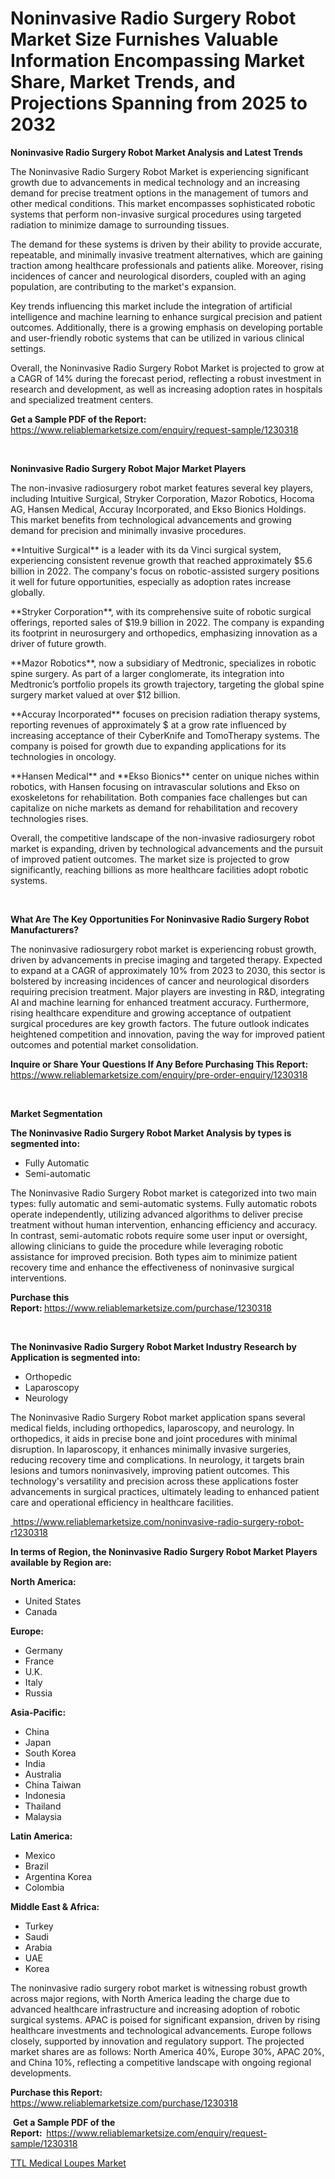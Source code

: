 <p><h1>Noninvasive Radio Surgery Robot Market Size Furnishes Valuable Information Encompassing Market Share, Market Trends, and Projections Spanning from 2025 to 2032</h1></p><p><strong>Noninvasive Radio Surgery Robot Market Analysis and Latest Trends</strong></p>
<p><p>The Noninvasive Radio Surgery Robot Market is experiencing significant growth due to advancements in medical technology and an increasing demand for precise treatment options in the management of tumors and other medical conditions. This market encompasses sophisticated robotic systems that perform non-invasive surgical procedures using targeted radiation to minimize damage to surrounding tissues. </p><p>The demand for these systems is driven by their ability to provide accurate, repeatable, and minimally invasive treatment alternatives, which are gaining traction among healthcare professionals and patients alike. Moreover, rising incidences of cancer and neurological disorders, coupled with an aging population, are contributing to the market's expansion. </p><p>Key trends influencing this market include the integration of artificial intelligence and machine learning to enhance surgical precision and patient outcomes. Additionally, there is a growing emphasis on developing portable and user-friendly robotic systems that can be utilized in various clinical settings.</p><p>Overall, the Noninvasive Radio Surgery Robot Market is projected to grow at a CAGR of 14% during the forecast period, reflecting a robust investment in research and development, as well as increasing adoption rates in hospitals and specialized treatment centers.</p></p>
<p><strong>Get a Sample PDF of the Report:&nbsp;</strong> <a href="https://www.reliablemarketsize.com/enquiry/request-sample/1230318?utm_campaign=2277&utm_medium=2&utm_source=Github&utm_content=ia&utm_term=05032025&utm_id=noninvasive-radio-surgery-robot">https://www.reliablemarketsize.com/enquiry/request-sample/1230318</a></p>
<p>&nbsp;</p>
<p><strong>Noninvasive Radio Surgery Robot Major Market Players</strong></p>
<p><p>The non-invasive radiosurgery robot market features several key players, including Intuitive Surgical, Stryker Corporation, Mazor Robotics, Hocoma AG, Hansen Medical, Accuray Incorporated, and Ekso Bionics Holdings. This market benefits from technological advancements and growing demand for precision and minimally invasive procedures.</p><p>**Intuitive Surgical** is a leader with its da Vinci surgical system, experiencing consistent revenue growth that reached approximately $5.6 billion in 2022. The company's focus on robotic-assisted surgery positions it well for future opportunities, especially as adoption rates increase globally.</p><p>**Stryker Corporation**, with its comprehensive suite of robotic surgical offerings, reported sales of $19.9 billion in 2022. The company is expanding its footprint in neurosurgery and orthopedics, emphasizing innovation as a driver of future growth.</p><p>**Mazor Robotics**, now a subsidiary of Medtronic, specializes in robotic spine surgery. As part of a larger conglomerate, its integration into Medtronic’s portfolio propels its growth trajectory, targeting the global spine surgery market valued at over $12 billion.</p><p>**Accuray Incorporated** focuses on precision radiation therapy systems, reporting revenues of approximately $ <specific number> at a grow rate influenced by increasing acceptance of their CyberKnife and TomoTherapy systems. The company is poised for growth due to expanding applications for its technologies in oncology.</p><p>**Hansen Medical** and **Ekso Bionics** center on unique niches within robotics, with Hansen focusing on intravascular solutions and Ekso on exoskeletons for rehabilitation. Both companies face challenges but can capitalize on niche markets as demand for rehabilitation and recovery technologies rises.</p><p>Overall, the competitive landscape of the non-invasive radiosurgery robot market is expanding, driven by technological advancements and the pursuit of improved patient outcomes. The market size is projected to grow significantly, reaching billions as more healthcare facilities adopt robotic systems.</p></p>
<p>&nbsp;</p>
<p><strong>What Are The Key Opportunities For Noninvasive Radio Surgery Robot Manufacturers?</strong></p>
<p><p>The noninvasive radiosurgery robot market is experiencing robust growth, driven by advancements in precise imaging and targeted therapy. Expected to expand at a CAGR of approximately 10% from 2023 to 2030, this sector is bolstered by increasing incidences of cancer and neurological disorders requiring precision treatment. Major players are investing in R&D, integrating AI and machine learning for enhanced treatment accuracy. Furthermore, rising healthcare expenditure and growing acceptance of outpatient surgical procedures are key growth factors. The future outlook indicates heightened competition and innovation, paving the way for improved patient outcomes and potential market consolidation.</p></p>
<p><strong>Inquire or Share Your Questions If Any Before Purchasing This Report:</strong> <a href="https://www.reliablemarketsize.com/enquiry/pre-order-enquiry/1230318?utm_campaign=2277&utm_medium=2&utm_source=Github&utm_content=ia&utm_term=05032025&utm_id=noninvasive-radio-surgery-robot">https://www.reliablemarketsize.com/enquiry/pre-order-enquiry/1230318</a></p>
<p>&nbsp;</p>
<p><strong>Market Segmentation</strong></p>
<p><strong>The Noninvasive Radio Surgery Robot Market Analysis by types is segmented into:</strong></p>
<p><ul><li>Fully Automatic</li><li>Semi-automatic</li></ul></p>
<p><p>The Noninvasive Radio Surgery Robot market is categorized into two main types: fully automatic and semi-automatic systems. Fully automatic robots operate independently, utilizing advanced algorithms to deliver precise treatment without human intervention, enhancing efficiency and accuracy. In contrast, semi-automatic robots require some user input or oversight, allowing clinicians to guide the procedure while leveraging robotic assistance for improved precision. Both types aim to minimize patient recovery time and enhance the effectiveness of noninvasive surgical interventions.</p></p>
<p><strong>Purchase this Report:&nbsp;</strong><a href="https://www.reliablemarketsize.com/purchase/1230318?utm_campaign=2277&utm_medium=2&utm_source=Github&utm_content=ia&utm_term=05032025&utm_id=noninvasive-radio-surgery-robot">https://www.reliablemarketsize.com/purchase/1230318</a></p>
<p>&nbsp;</p>
<p><strong>The Noninvasive Radio Surgery Robot Market Industry Research by Application is segmented into:</strong></p>
<p><ul><li>Orthopedic</li><li>Laparoscopy</li><li>Neurology</li></ul></p>
<p><p>The Noninvasive Radio Surgery Robot market application spans several medical fields, including orthopedics, laparoscopy, and neurology. In orthopedics, it aids in precise bone and joint procedures with minimal disruption. In laparoscopy, it enhances minimally invasive surgeries, reducing recovery time and complications. In neurology, it targets brain lesions and tumors noninvasively, improving patient outcomes. This technology's versatility and precision across these applications foster advancements in surgical practices, ultimately leading to enhanced patient care and operational efficiency in healthcare facilities.</p></p>
<p><a href="https://www.reliablemarketsize.com/noninvasive-radio-surgery-robot-r1230318?utm_campaign=2277&utm_medium=2&utm_source=Github&utm_content=ia&utm_term=05032025&utm_id=noninvasive-radio-surgery-robot">&nbsp;https://www.reliablemarketsize.com/noninvasive-radio-surgery-robot-r1230318</a></p>
<p><strong>In terms of Region, the Noninvasive Radio Surgery Robot Market Players available by Region are:</strong></p>
<p>
    <p> <strong> North America: </strong>
        <ul>
            <li>United States</li>
            <li>Canada</li>
        </ul>
        </p> 
    <p> <strong> Europe: </strong>
        <ul>
            <li>Germany</li>
            <li>France</li>
            <li>U.K.</li>
            <li>Italy</li>
            <li>Russia</li>
        </ul>
        </p> 
    <p> <strong> Asia-Pacific: </strong>
        <ul>
            <li>China</li>
            <li>Japan</li>
            <li>South Korea</li>
            <li>India</li>
            <li>Australia</li>
            <li>China Taiwan</li>
            <li>Indonesia</li>
            <li>Thailand</li>
            <li>Malaysia</li>
        </ul>
        </p> 
    <p> <strong> Latin America: </strong>
        <ul>
            <li>Mexico</li>
            <li>Brazil</li>
            <li>Argentina Korea</li>
            <li>Colombia</li>
        </ul>
        </p> 
    <p> <strong> Middle East & Africa: </strong>
        <ul>
            <li>Turkey</li>
            <li>Saudi</li>
            <li>Arabia</li>
            <li>UAE</li>
            <li>Korea</li>
        </ul>
    </p>
    </p>
<p><p>The noninvasive radio surgery robot market is witnessing robust growth across major regions, with North America leading the charge due to advanced healthcare infrastructure and increasing adoption of robotic surgical systems. APAC is poised for significant expansion, driven by rising healthcare investments and technological advancements. Europe follows closely, supported by innovation and regulatory support. The projected market shares are as follows: North America 40%, Europe 30%, APAC 20%, and China 10%, reflecting a competitive landscape with ongoing regional developments.</p></p>
<p><strong>Purchase this Report: </strong><a href="https://www.reliablemarketsize.com/purchase/1230318?utm_campaign=2277&utm_medium=2&utm_source=Github&utm_content=ia&utm_term=05032025&utm_id=noninvasive-radio-surgery-robot">https://www.reliablemarketsize.com/purchase/1230318</a></p>
<p>&nbsp;<strong>Get a Sample PDF of the Report:&nbsp;&nbsp;</strong><a href="https://www.reliablemarketsize.com/enquiry/request-sample/1230318?utm_campaign=2277&utm_medium=2&utm_source=Github&utm_content=ia&utm_term=05032025&utm_id=noninvasive-radio-surgery-robot">https://www.reliablemarketsize.com/enquiry/request-sample/1230318</a></p>
<p><strong></strong></p>
<p><p><a href="https://github.com/abbislposival/Market-Research-Report-List-1/blob/main/ttl-medical-loupes-market.md?utm_campaign=2277&utm_medium=2&utm_source=Github&utm_content=ia&utm_term=05032025&utm_id=noninvasive-radio-surgery-robot">TTL Medical Loupes Market</a></p></p>
